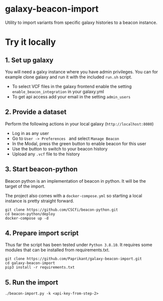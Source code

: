 # galaxy-beacon-import

Utility to import variants from specific galaxy histories to a beacon instance.

##


# Try it locally

## 1. Set up galaxy

You will need a galxy instance where you have admin privileges. You can for example clone galaxy and run it with the included `run.sh` script.

* To select VCF files in the galaxy frontend enable the setting `enable_beacon_integration` in your galaxy.yml
* To get api access add your email in the setting `admin_users`

## 2. Provide a dataset

Perform the following actions in your local galaxy (`http://localhost:8080`)

* Log in as any user
* Go to `User -> Preferences ` and select `Manage Beacon`
* In the Modal, press the green button to enable beacon for this user
* Use the button to switch to your beacon history
* Upload any `.vcf` file to the history

## 3. Start beacon-python

Beacon python is an implementation of beacon in python. It will be the target of the import.

The project also comes with a `docker-compose.yml` so starting a local instance is pretty straight forward.

    git clone https://github.com/CSCfi/beacon-python.git
    cd beacon-python/deploy
    docker-compose up -d


## 4. Prepare import script

Thus far the script has been tested under `Python 3.8.10`. It requires some modules that can be installed from 
requirements.txt.

    git clone https://github.com/Paprikant/galaxy-beacon-import.git
    cd galaxy-beacon-import
    pip3 install -r requirements.txt
    
## 5. Run the import

    ./beacon-import.py -k <api-key-from-step-2>
